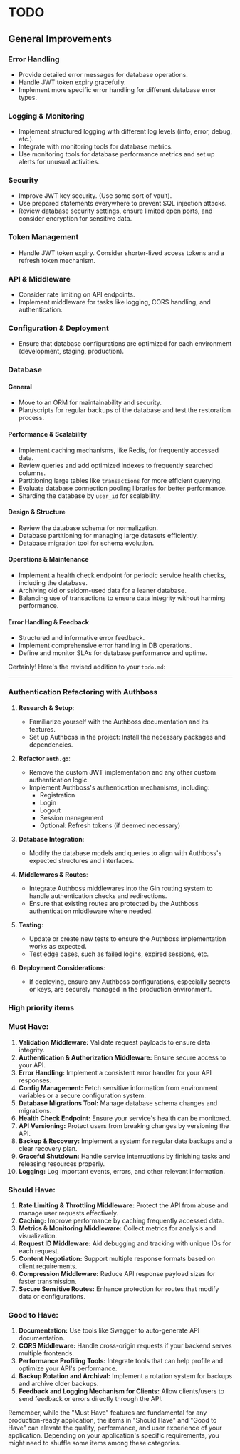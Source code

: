 # TODO

## General Improvements

### Error Handling
- Provide detailed error messages for database operations.
- Handle JWT token expiry gracefully.
- Implement more specific error handling for different database error types.

### Logging & Monitoring
- Implement structured logging with different log levels (info, error, debug, etc.).
- Integrate with monitoring tools for database metrics.
- Use monitoring tools for database performance metrics and set up alerts for unusual activities.

### Security
- Improve JWT key security. (Use some sort of vault).
- Use prepared statements everywhere to prevent SQL injection attacks.
- Review database security settings, ensure limited open ports, and consider encryption for sensitive data.

### Token Management
- Handle JWT token expiry. Consider shorter-lived access tokens and a refresh token mechanism.

### API & Middleware
- Consider rate limiting on API endpoints.
- Implement middleware for tasks like logging, CORS handling, and authentication.

### Configuration & Deployment
- Ensure that database configurations are optimized for each environment (development, staging, production).

### Database

#### General
- Move to an ORM for maintainability and security.
- Plan/scripts for regular backups of the database and test the restoration process.

#### Performance & Scalability
- Implement caching mechanisms, like Redis, for frequently accessed data.
- Review queries and add optimized indexes to frequently searched columns.
- Partitioning large tables like `transactions` for more efficient querying.
- Evaluate database connection pooling libraries for better performance.
- Sharding the database by `user_id` for scalability.

#### Design & Structure
- Review the database schema for normalization.
- Database partitioning for managing large datasets efficiently.
- Database migration tool for schema evolution.

#### Operations & Maintenance
- Implement a health check endpoint for periodic service health checks, including the database.
- Archiving old or seldom-used data for a leaner database.
- Balancing use of transactions to ensure data integrity without harming performance.

#### Error Handling & Feedback
- Structured and informative error feedback.
- Implement comprehensive error handling in DB operations.
- Define and monitor SLAs for database performance and uptime.

Certainly! Here's the revised addition to your `todo.md`:

---

### Authentication Refactoring with Authboss

1. **Research & Setup**:
    - Familiarize yourself with the Authboss documentation and its features.
    - Set up Authboss in the project: Install the necessary packages and dependencies.
    
2. **Refactor `auth.go`**:
    - Remove the custom JWT implementation and any other custom authentication logic.
    - Implement Authboss's authentication mechanisms, including:
        - Registration
        - Login
        - Logout
        - Session management
        - Optional: Refresh tokens (if deemed necessary)
        
3. **Database Integration**:
    - Modify the database models and queries to align with Authboss's expected structures and interfaces.
    
4. **Middlewares & Routes**:
    - Integrate Authboss middlewares into the Gin routing system to handle authentication checks and redirections.
    - Ensure that existing routes are protected by the Authboss authentication middleware where needed.
    
5. **Testing**:
    - Update or create new tests to ensure the Authboss implementation works as expected.
    - Test edge cases, such as failed logins, expired sessions, etc.
6. **Deployment Considerations**:
    - If deploying, ensure any Authboss configurations, especially secrets or keys, are securely managed in the production environment.

### High priority items

### Must Have:
1. **Validation Middleware:** Validate request payloads to ensure data integrity.
2. **Authentication & Authorization Middleware:** Ensure secure access to your API.
3. **Error Handling:** Implement a consistent error handler for your API responses.
4. **Config Management:** Fetch sensitive information from environment variables or a secure configuration system.
5. **Database Migrations Tool:** Manage database schema changes and migrations.
6. **Health Check Endpoint:** Ensure your service's health can be monitored.
7. **API Versioning:** Protect users from breaking changes by versioning the API.
8. **Backup & Recovery:** Implement a system for regular data backups and a clear recovery plan.
9. **Graceful Shutdown:** Handle service interruptions by finishing tasks and releasing resources properly.
10. **Logging:** Log important events, errors, and other relevant information.

### Should Have:
1. **Rate Limiting & Throttling Middleware:** Protect the API from abuse and manage user requests effectively.
2. **Caching:** Improve performance by caching frequently accessed data.
3. **Metrics & Monitoring Middleware:** Collect metrics for analysis and visualization.
4. **Request ID Middleware:** Aid debugging and tracking with unique IDs for each request.
5. **Content Negotiation:** Support multiple response formats based on client requirements.
6. **Compression Middleware:** Reduce API response payload sizes for faster transmission.
7. **Secure Sensitive Routes:** Enhance protection for routes that modify data or configurations.

### Good to Have:
1. **Documentation:** Use tools like Swagger to auto-generate API documentation.
2. **CORS Middleware:** Handle cross-origin requests if your backend serves multiple frontends.
3. **Performance Profiling Tools:** Integrate tools that can help profile and optimize your API's performance.
4. **Backup Rotation and Archival:** Implement a rotation system for backups and archive older backups.
5. **Feedback and Logging Mechanism for Clients:** Allow clients/users to send feedback or errors directly through the API.

Remember, while the "Must Have" features are fundamental for any production-ready application, the items in "Should Have" and "Good to Have" can elevate the quality, performance, and user experience of your application. Depending on your application's specific requirements, you might need to shuffle some items among these categories.